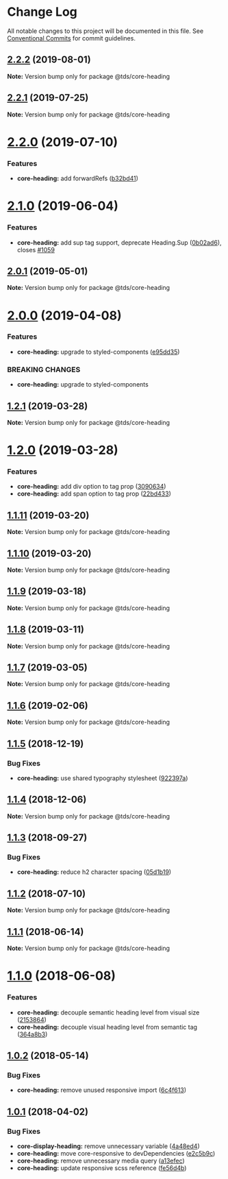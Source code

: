 # Change Log

All notable changes to this project will be documented in this file.
See [Conventional Commits](https://conventionalcommits.org) for commit guidelines.

## [2.2.2](https://github.com/telusdigital/tds/compare/@tds/core-heading@2.2.1...@tds/core-heading@2.2.2) (2019-08-01)

**Note:** Version bump only for package @tds/core-heading





## [2.2.1](https://github.com/telusdigital/tds/compare/@tds/core-heading@2.2.0...@tds/core-heading@2.2.1) (2019-07-25)

**Note:** Version bump only for package @tds/core-heading





# [2.2.0](https://github.com/telusdigital/tds/compare/@tds/core-heading@2.1.0...@tds/core-heading@2.2.0) (2019-07-10)


### Features

* **core-heading:** add forwardRefs ([b32bd41](https://github.com/telusdigital/tds/commit/b32bd41))





# [2.1.0](https://github.com/telusdigital/tds/compare/@tds/core-heading@2.0.1...@tds/core-heading@2.1.0) (2019-06-04)

### Features

- **core-heading:** add sup tag support, deprecate Heading.Sup ([0b02ad6](https://github.com/telusdigital/tds/commit/0b02ad6)), closes [#1059](https://github.com/telusdigital/tds/issues/1059)

## [2.0.1](https://github.com/telusdigital/tds/compare/@tds/core-heading@2.0.0...@tds/core-heading@2.0.1) (2019-05-01)

**Note:** Version bump only for package @tds/core-heading

# [2.0.0](https://github.com/telusdigital/tds/compare/@tds/core-heading@1.2.1...@tds/core-heading@2.0.0) (2019-04-08)

### Features

- **core-heading:** upgrade to styled-components ([e95dd35](https://github.com/telusdigital/tds/commit/e95dd35))

### BREAKING CHANGES

- **core-heading:** upgrade to styled-components

## [1.2.1](https://github.com/telusdigital/tds/compare/@tds/core-heading@1.2.0...@tds/core-heading@1.2.1) (2019-03-28)

**Note:** Version bump only for package @tds/core-heading

# [1.2.0](https://github.com/telusdigital/tds/compare/@tds/core-heading@1.1.11...@tds/core-heading@1.2.0) (2019-03-28)

### Features

- **core-heading:** add div option to tag prop ([3090634](https://github.com/telusdigital/tds/commit/3090634))
- **core-heading:** add span option to tag prop ([22bd433](https://github.com/telusdigital/tds/commit/22bd433))

## [1.1.11](https://github.com/telusdigital/tds/compare/@tds/core-heading@1.1.10...@tds/core-heading@1.1.11) (2019-03-20)

**Note:** Version bump only for package @tds/core-heading

## [1.1.10](https://github.com/telusdigital/tds/compare/@tds/core-heading@1.1.9...@tds/core-heading@1.1.10) (2019-03-20)

**Note:** Version bump only for package @tds/core-heading

## [1.1.9](https://github.com/telusdigital/tds/compare/@tds/core-heading@1.1.8...@tds/core-heading@1.1.9) (2019-03-18)

**Note:** Version bump only for package @tds/core-heading

## [1.1.8](https://github.com/telusdigital/tds/compare/@tds/core-heading@1.1.7...@tds/core-heading@1.1.8) (2019-03-11)

**Note:** Version bump only for package @tds/core-heading

## [1.1.7](https://github.com/telusdigital/tds/compare/@tds/core-heading@1.1.6...@tds/core-heading@1.1.7) (2019-03-05)

**Note:** Version bump only for package @tds/core-heading

## [1.1.6](https://github.com/telusdigital/tds/compare/@tds/core-heading@1.1.5...@tds/core-heading@1.1.6) (2019-02-06)

**Note:** Version bump only for package @tds/core-heading

<a name="1.1.5"></a>

## [1.1.5](https://github.com/telusdigital/tds/compare/@tds/core-heading@1.1.4...@tds/core-heading@1.1.5) (2018-12-19)

### Bug Fixes

- **core-heading:** use shared typography stylesheet ([922397a](https://github.com/telusdigital/tds/commit/922397a))

<a name="1.1.4"></a>

## [1.1.4](https://github.com/telusdigital/tds/compare/@tds/core-heading@1.1.3...@tds/core-heading@1.1.4) (2018-12-06)

**Note:** Version bump only for package @tds/core-heading

<a name="1.1.3"></a>

## [1.1.3](https://github.com/telusdigital/tds/compare/@tds/core-heading@1.1.2...@tds/core-heading@1.1.3) (2018-09-27)

### Bug Fixes

- **core-heading:** reduce h2 character spacing ([05d1b19](https://github.com/telusdigital/tds/commit/05d1b19))

<a name="1.1.2"></a>

## [1.1.2](https://github.com/telusdigital/tds/compare/@tds/core-heading@1.1.1...@tds/core-heading@1.1.2) (2018-07-10)

**Note:** Version bump only for package @tds/core-heading

<a name="1.1.1"></a>

## [1.1.1](https://github.com/telusdigital/tds/compare/@tds/core-heading@1.1.0...@tds/core-heading@1.1.1) (2018-06-14)

**Note:** Version bump only for package @tds/core-heading

<a name="1.1.0"></a>

# [1.1.0](https://github.com/telusdigital/tds/compare/@tds/core-heading@1.0.2...@tds/core-heading@1.1.0) (2018-06-08)

### Features

- **core-heading:** decouple semantic heading level from visual size ([2153864](https://github.com/telusdigital/tds/commit/2153864))
- **core-heading:** decouple visual heading level from semantic tag ([364a8b3](https://github.com/telusdigital/tds/commit/364a8b3))

<a name="1.0.2"></a>

## [1.0.2](https://github.com/telusdigital/tds/compare/@tds/core-heading@1.0.1...@tds/core-heading@1.0.2) (2018-05-14)

### Bug Fixes

- **core-heading:** remove unused responsive import ([6c4f613](https://github.com/telusdigital/tds/commit/6c4f613))

<a name="1.0.1"></a>

## [1.0.1](https://github.com/telusdigital/tds/compare/@tds/core-heading@1.0.0...@tds/core-heading@1.0.1) (2018-04-02)

### Bug Fixes

- **core-display-heading:** remove unnecessary variable ([4a48ed4](https://github.com/telusdigital/tds/commit/4a48ed4))
- **core-heading:** move core-responsive to devDependencies ([e2c5b9c](https://github.com/telusdigital/tds/commit/e2c5b9c))
- **core-heading:** remove unnecessary media query ([a13efec](https://github.com/telusdigital/tds/commit/a13efec))
- **core-heading:** update responsive scss reference ([fe56d4b](https://github.com/telusdigital/tds/commit/fe56d4b))

